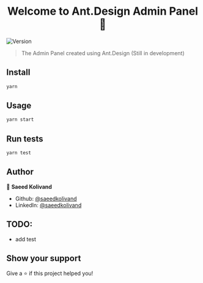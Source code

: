 <h1 align="center">Welcome to Ant.Design Admin Panel 👋</h1>
<p>
  <img alt="Version" src="https://img.shields.io/badge/version-0.1.0-blue.svg?cacheSeconds=2592000" />
</p>

> The Admin Panel created using Ant.Design (Still in development)

## Install

```sh
yarn
```

## Usage

```sh
yarn start
```

## Run tests

```sh
yarn test
```

## Author

👤 **Saeed Kolivand**

* Github: [@saeedkolivand](https://github.com/saeedkolivand)
* LinkedIn: [@saeedkolivand](https://linkedin.com/in/saeedkolivand)

## TODO:
- add test


## Show your support

Give a ⭐️ if this project helped you!